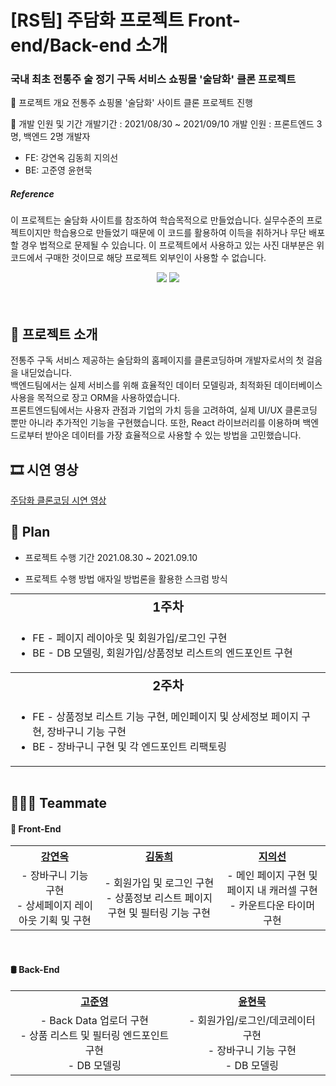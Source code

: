 # [RS팀] 주담화 프로젝트 Front-end/Back-end 소개

### 국내 최초 전통주 술 정기 구독 서비스 쇼핑몰 '술담화' 클론 프로젝트

📌 프로젝트 개요
전통주 쇼핑몰 '술담화' 사이트 클론 프로젝트 진행

📌 개발 인원 및 기간
개발기간 : 2021/08/30 ~ 2021/09/10
개발 인원 : 프론트엔드 3명, 백엔드 2명
개발자

- FE: 강연옥 김동희 지의선
- BE: 고준영 윤현묵

##### Reference

이 프로젝트는 술담화 사이트를 참조하여 학습목적으로 만들었습니다.
실무수준의 프로젝트이지만 학습용으로 만들었기 때문에 이 코드를 활용하여 이득을 취하거나 무단 배포할 경우 법적으로 문제될 수 있습니다.
이 프로젝트에서 사용하고 있는 사진 대부분은 위코드에서 구매한 것이므로 해당 프로젝트 외부인이 사용할 수 없습니다.



<div id=header align="center">
  <img src="https://jeju-monthang-jw.s3.ap-northeast-2.amazonaws.com/uploads/guesthouse_photos/Screen_Shot_2021-09-10_at_6.25.00_PM.png">
  <a href=""https://youtu.be/tThYy28aRaU"">
    <img src="https://jeju-monthang-jw.s3.ap-northeast-2.amazonaws.com/uploads/guesthouse_photos/Screen_Shot_2021-09-10_at_6.25.00_PM.png">
  </a>
</div>

<br>


<br>

## 📌 프로젝트 소개

전통주 구독 서비스 제공하는 술담화의 홈페이지를 클론코딩하며 개발자로서의 첫 걸음을 내딛었습니다.<br>
백엔드팀에서는 실제 서비스를 위해 효율적인 데이터 모델링과, 최적화된 데이터베이스 사용을 목적으로 장고 ORM을 사용하였습니다.<br>
프론트엔드팀에서는 사용자 관점과 기업의 가치 등을 고려하여, 실제 UI/UX 클론코딩 뿐만 아니라 추가적인 기능을 구현했습니다. 또한, React 라이브러리를 이용하며 백엔드로부터 받아온 데이터를 가장 효율적으로 사용할 수 있는 방법을 고민했습니다.<br>



## 🎞 시연 영상

<a href="https://youtu.be/tThYy28aRaU">주담화 클론코딩 시연 영상</a>


## 📅 Plan

* 프로젝트 수행 기간
  2021.08.30 ~ 2021.09.10

* 프로젝트 수행 방법
  애자일 방법론을 활용한 스크럼 방식 

<table style="text-align:center; margin:auto;">
  <tr>
    <th colspan="4" style="font-size:20px">1주차</th>
  </tr>
  <tr>
    <td colspan="4">
      <ul style="text-align:left">
        <li> FE - 페이지 레이아웃 및 회원가입/로그인 구현</li>
        <li> BE - DB 모델링, 회원가입/상품정보 리스트의 엔드포인트 구현</li>
      </ul>
    </td>
  </tr>
  <tr>
    <th colspan="4" style="font-size:20px">2주차</th>
  </tr>
  <tr>
    <td colspan="4">
      <ul style="text-align:left">
        <li> FE - 상품정보 리스트 기능 구현, 메인페이지 및 상세정보 페이지 구현, 장바구니 기능 구현</li>
        <li> BE - 장바구니 구현 및 각 엔드포인트 리팩토링</li>
      </ul>
    </td>
  </tr>
  </table>

<br>

## 👨‍👩‍👧 Teammate

<div id=teammate>
  <h4> 🎨 Front-End </h4>
  <table style="text-align:center;">
    <tr>
      <th><a href="https://github.com/janine-kang">강연옥</a></th>
      <th><a href="https://github.com/dev-bomdong">김동희</a></th>
      <th><a href="https://github.com/esphoenixc">지의선</a></th>
    </tr>
    <tr>
      <td>
        - 장바구니 기능 구현<br>
        - 상세페이지 레이아웃 기획 및 구현
      </td>
      <td>
        - 회원가입 및 로그인 구현<br>
        - 상품정보 리스트 페이지 구현 및 필터링 기능 구현
      </td>
      <td>
        - 메인 페이지 구현 및 페이지 내 캐러셀 구현<br>
        - 카운트다운 타이머 구현
      </td>
    </tr>
  </table>
  <br>
  <h4> 🛢 Back-End </h4>
  <table style="text-align:center;">
    <tr>
      <th><a href="https://github.com/jay95ko">고준영</a></th>
      <th><a href="https://github.com/fall031-muk">윤현묵</a></th>
    </tr>
    <tr>
      <td>
        - Back Data 업로더 구현<br>
        - 상품 리스트 및 필터링 엔드포인트 구현<br>
        - DB 모델링
      </td>
      <td>
        - 회원가입/로그인/데코레이터 구현<br>
        - 장바구니 기능 구현<br>
        - DB 모델링
      </td>
    </tr>       
  </table>
  <br>
  
</div>

<br>

